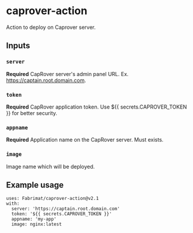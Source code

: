 # caprover-action
Action to deploy on Caprover server.


## Inputs

### `server`

**Required** CapRover server's admin panel URL. Ex. https://captain.root.domain.com.

### `token`

**Required** CapRover application token. Use ${{ secrets.CAPROVER_TOKEN }} for better security.

### `appname`

**Required** Application name on the CapRover server. Must exists.

### `image`

Image name which will be deployed.


## Example usage
```
uses: Fabrimat/caprover-action@v2.1
with:
  server: 'https://captain.root.domain.com'
  token: '${{ secrets.CAPROVER_TOKEN }}'
  appname: 'my-app'
  image: nginx:latest
```
